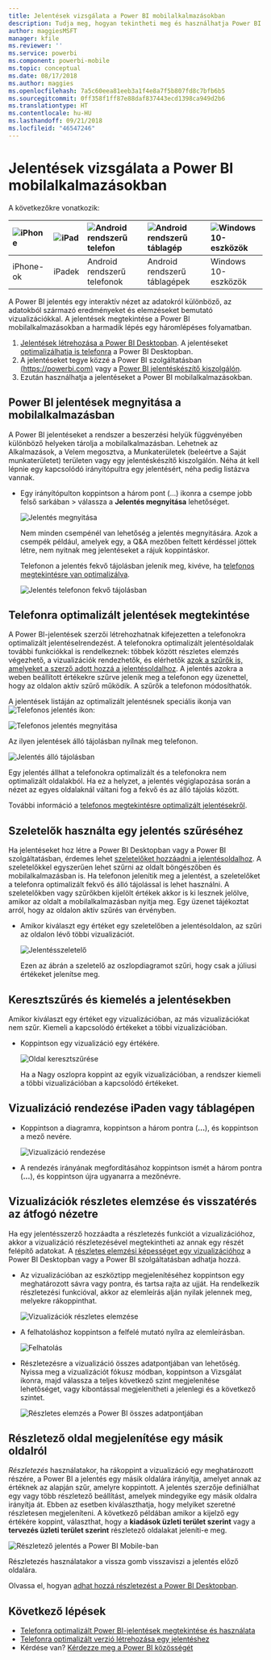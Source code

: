 ```yaml
---
title: Jelentések vizsgálata a Power BI mobilalkalmazásokban
description: Tudja meg, hogyan tekintheti meg és használhatja Power BI mobilalkalmazásokban a jelentéseket a telefonján vagy a táblagépén. A jelentéseket a Power BI szolgáltatásban vagy a Power BI Desktopban hozza létre, majd használhatja azokat a mobilalkalmazásokban.
author: maggiesMSFT
manager: kfile
ms.reviewer: ''
ms.service: powerbi
ms.component: powerbi-mobile
ms.topic: conceptual
ms.date: 08/17/2018
ms.author: maggies
ms.openlocfilehash: 7a5c60eea81eeb3a1f4e8a7f5b807fd8c7bfb6b5
ms.sourcegitcommit: 0ff358f1ff87e88daf837443ecd1398ca949d2b6
ms.translationtype: HT
ms.contentlocale: hu-HU
ms.lasthandoff: 09/21/2018
ms.locfileid: "46547246"
---
```

# <a name="explore-reports-in-the-power-bi-mobile-apps"></a>Jelentések vizsgálata a Power BI mobilalkalmazásokban
A következőkre vonatkozik:

| ![iPhone](././media/mobile-reports-in-the-mobile-apps/ios-logo-40-px.png) | ![iPad](././media/mobile-reports-in-the-mobile-apps/ios-logo-40-px.png) | ![Android rendszerű telefon](././media/mobile-reports-in-the-mobile-apps/android-logo-40-px.png) | ![Android rendszerű táblagép](././media/mobile-reports-in-the-mobile-apps/android-logo-40-px.png) | ![Windows 10-eszközök](./media/mobile-reports-in-the-mobile-apps/win-10-logo-40-px.png) |
|:--- |:--- |:--- |:--- |:--- |
| iPhone-ok |iPadek |Android rendszerű telefonok |Android rendszerű táblagépek |Windows 10-eszközök |

A Power BI jelentés egy interaktív nézet az adatokról különböző, az adatokból származó eredményeket és elemzéseket bemutató vizualizációkkal. A jelentések megtekintése a Power BI mobilalkalmazásokban a harmadik lépés egy háromlépéses folyamatban.

1. [Jelentések létrehozása a Power BI Desktopban](../../desktop-report-view.md). A jelentéseket [optimalizálhatja is telefonra](mobile-apps-view-phone-report.md) a Power BI Desktopban. 
2. A jelentéseket tegye közzé a Power BI szolgáltatásban [(https://powerbi.com)](https://powerbi.com) vagy a [Power BI jelentéskészítő kiszolgálón](../../report-server/get-started.md).  
3. Ezután használhatja a jelentéseket a Power BI mobilalkalmazásokban.

## <a name="open-a-power-bi-report-in-the-mobile-app"></a>Power BI jelentések megnyitása a mobilalkalmazásban
A Power BI jelentéseket a rendszer a beszerzési helyük függvényében különböző helyeken tárolja a mobilalkalmazásban. Lehetnek az Alkalmazások, a Velem megosztva, a Munkaterületek (beleértve a Saját munkaterületet) területen vagy egy jelentéskészítő kiszolgálón. Néha át kell lépnie egy kapcsolódó irányítópultra egy jelentésért, néha pedig listázva vannak.

* Egy irányítópulton koppintson a három pont (...) ikonra a csempe jobb felső sarkában > válassza a **Jelentés megnyitása** lehetőséget.
  
  ![Jelentés megnyitása](./media/mobile-reports-in-the-mobile-apps/power-bi-android-open-report-tile.png)
  
  Nem minden csempénél van lehetőség a jelentés megnyitására. Azok a csempék például, amelyek egy, a Q&A mezőben feltett kérdéssel jöttek létre, nem nyitnak meg jelentéseket a rájuk koppintáskor. 
  
  Telefonon a jelentés fekvő tájolásban jelenik meg, kivéve, ha [telefonos megtekintésre van optimalizálva](mobile-reports-in-the-mobile-apps.md#view-reports-optimized-for-phones).
  
  ![Jelentés telefonon fekvő tájolásban](./media/mobile-reports-in-the-mobile-apps/power-bi-iphone-report-landscape.png)

## <a name="view-reports-optimized-for-phones"></a>Telefonra optimalizált jelentések megtekintése
A Power BI-jelentések szerzői létrehozhatnak kifejezetten a telefonokra optimalizált jelentéselrendezést. A telefonokra optimalizált jelentésoldalak további funkciókkal is rendelkeznek: többek között részletes elemzés végezhető, a vizualizációk rendezhetők, és elérhetők [azok a szűrők is, amelyeket a szerző adott hozzá a jelentésoldalhoz](mobile-apps-view-phone-report.md#filter-the-report-page-on-a-phone). A jelentés azokra a weben beállított értékekre szűrve jelenik meg a telefonon egy üzenettel, hogy az oldalon aktív szűrő működik. A szűrők a telefonon módosíthatók.

A jelentések listáján az optimalizált jelentésnek speciális ikonja van ![Telefonos jelentés ikon](./media/mobile-reports-in-the-mobile-apps/power-bi-phone-report-icon.png):

![Telefonos jelentés megnyitása](./media/mobile-reports-in-the-mobile-apps/power-bi-android-phone-report.png)

Az ilyen jelentések álló tájolásban nyílnak meg telefonon.

![Jelentés álló tájolásban](./media/mobile-reports-in-the-mobile-apps/07-power-bi-phone-report-portrait.png)

 Egy jelentés állhat a telefonokra optimalizált és a telefonokra nem optimalizált oldalakból. Ha ez a helyzet, a jelentés végiglapozása során a nézet az egyes oldalaknál váltani fog a fekvő és az álló tájolás között.

További információ a [telefonos megtekintésre optimalizált jelentésekről](mobile-apps-view-phone-report.md).

## <a name="use-slicers-to-filter-a-report"></a>Szeletelők használta egy jelentés szűréséhez
Ha jelentéseket hoz létre a Power BI Desktopban vagy a Power BI szolgáltatásban, érdemes lehet [szeletelőket hozzáadni a jelentésoldalhoz](../../visuals/power-bi-visualization-slicers.md). A szeletelőkkel egyszerűen lehet szűrni az oldalt böngészőben és mobilalkalmazásban is. Ha telefonon jelenítik meg a jelentést, a szeletelőket a telefonra optimalizált fekvő és álló tájolással is lehet használni. A szeletelőkben vagy szűrőkben kijelölt értékek akkor is ki lesznek jelölve, amikor az oldalt a mobilalkalmazásban nyitja meg. Egy üzenet tájékoztat arról, hogy az oldalon aktív szűrés van érvényben.  

* Amikor kiválaszt egy értéket egy szeletelőben a jelentésoldalon, az szűri az oldalon lévő többi vizualizációt.
  
  ![Jelentésszeletelő](./media/mobile-reports-in-the-mobile-apps/power-bi-android-tablet-report-slicer.png)
  
  Ezen az ábrán a szeletelő az oszlopdiagramot szűri, hogy csak a júliusi értékeket jelenítse meg.

## <a name="cross-filter-and-highlight-a-report"></a>Keresztszűrés és kiemelés a jelentésekben
Amikor kiválaszt egy értéket egy vizualizációban, az más vizualizációkat nem szűr. Kiemeli a kapcsolódó értékeket a többi vizualizációban.

* Koppintson egy vizualizáció egy értékére.
  
  ![Oldal keresztszűrése](./media/mobile-reports-in-the-mobile-apps/power-bi-android-tablet-report-highlight.png)
  
  Ha a Nagy oszlopra koppint az egyik vizualizációban, a rendszer kiemeli a többi vizualizációban a kapcsolódó értékeket. 

## <a name="sort-a-visual-on-an-ipad-or-a-tablet"></a>Vizualizáció rendezése iPaden vagy táblagépen
* Koppintson a diagramra, koppintson a három pontra (**...**), és koppintson a mező nevére.
  
   ![Vizualizáció rendezése](./media/mobile-reports-in-the-mobile-apps/power-bi-android-tablet-report-sort.png)
* A rendezés irányának megfordításához koppintson ismét a három pontra (**...**), és koppintson újra ugyanarra a mezőnévre.

## <a name="drill-down-and-up-in-a-visual"></a>Vizualizációk részletes elemzése és visszatérés az átfogó nézetre
Ha egy jelentésszerző hozzáadta a részletezés funkciót a vizualizációhoz, akkor a vizualizáció részletezésével megtekintheti az annak egy részét felépítő adatokat. A [részletes elemzési képességet egy vizualizációhoz](../end-user-drill.md) a Power BI Desktopban vagy a Power BI szolgáltatásban adhatja hozzá. 

* Az vizualizációban az eszköztipp megjelenítéséhez koppintson egy meghatározott sávra vagy pontra, és tartsa rajta az ujját. Ha rendelkezik részletezési funkcióval, akkor az elemleírás alján nyilak jelennek meg, melyekre rákoppinthat. 
  
  ![Vizualizációk részletes elemzése](./media/mobile-reports-in-the-mobile-apps/power-bi-mobile-drill-down-tooltip.png)

* A felhatoláshoz koppintson a felfelé mutató nyílra az elemleírásban.
  
  ![Felhatolás](./media/mobile-reports-in-the-mobile-apps/power-bi-mobile-drill-up-tooltip.png)

* Részletezésre a vizualizáció összes adatpontjában van lehetőség. Nyissa meg a vizualizációt fókusz módban, koppintson a Vizsgálat ikonra, majd válassza a teljes következő szint megjelenítése lehetőséget, vagy kibontással megjelenítheti a jelenlegi és a következő szintet.

   ![Részletes elemzés a Power BI összes adatpontjában](./media/mobile-reports-in-the-mobile-apps/power-bi-drill-down-all.png)

## <a name="drill-through-from-one-page-to-another"></a>Részletező oldal megjelenítése egy másik oldalról

*Részletezés* használatakor, ha rákoppint a vizualizáció egy meghatározott részére, a Power BI a jelentés egy másik oldalára irányítja, amelyet annak az értéknek az alapján szűr, amelyre koppintott. A jelentés szerzője definiálhat egy vagy több részletező beállítást, amelyek mindegyike egy másik oldalra irányítja át. Ebben az esetben kiválaszthatja, hogy melyiket szeretné részletesen megjeleníteni. A következő példában amikor a kijelző egy értékére koppint, választhat, hogy a **kiadások üzleti terület szerint** vagy a **tervezés üzleti terület szerint** részletező oldalakat jeleníti-e meg.

![Részletező jelentés a Power BI Mobile-ban](./media/mobile-reports-in-the-mobile-apps/power-bi-mobile-drill-through-it-spent-report.png)

Részletezés használatakor a vissza gomb visszaviszi a jelentés előző oldalára.

Olvassa el, hogyan [adhat hozzá részletezést a Power BI Desktopban](../../desktop-drillthrough.md).

## <a name="next-steps"></a>Következő lépések
* [Telefonra optimalizált Power BI-jelentések megtekintése és használata](mobile-apps-view-phone-report.md)
* [Telefonra optimalizált verzió létrehozása egy jelentéshez](../../desktop-create-phone-report.md)
* Kérdése van? [Kérdezze meg a Power BI közösségét](http://community.powerbi.com/)

